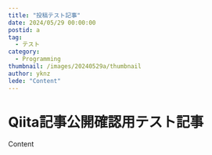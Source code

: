```yaml
---
title: "投稿テスト記事"
date: 2024/05/29 00:00:00
postid: a
tag:
  - テスト
category:
  - Programming
thumbnail: /images/20240529a/thumbnail
author: yknz
lede: "Content"
---
```

# Qiita記事公開確認用テスト記事

Content

